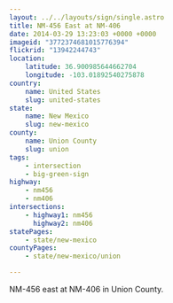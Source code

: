 ```yaml
---
layout: ../../layouts/sign/single.astro
title: NM-456 East at NM-406
date: 2014-03-29 13:23:03 +0000 +0000
imageid: "3772374681015776394"
flickrid: "13942244743"
location:
    latitude: 36.900985644662704
    longitude: -103.01892540275878
country:
    name: United States
    slug: united-states
state:
    name: New Mexico
    slug: new-mexico
county:
    name: Union County
    slug: union
tags:
    - intersection
    - big-green-sign
highway:
    - nm456
    - nm406
intersections:
    - highway1: nm456
      highway2: nm406
statePages:
    - state/new-mexico
countyPages:
    - state/new-mexico/union

---
```

NM-456 east at NM-406 in Union County.